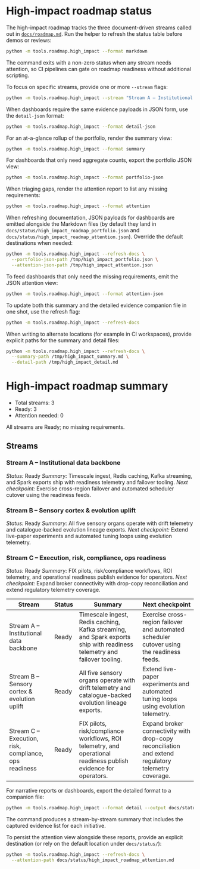 # High-impact roadmap status

The high-impact roadmap tracks the three document-driven streams called out in
[`docs/roadmap.md`](../roadmap.md). Run the helper to refresh the status table
before demos or reviews:

```bash
python -m tools.roadmap.high_impact --format markdown
```

The command exits with a non-zero status when any stream needs attention, so CI
pipelines can gate on roadmap readiness without additional scripting.

To focus on specific streams, provide one or more ``--stream`` flags:

```bash
python -m tools.roadmap.high_impact --stream "Stream A – Institutional data backbone" --format detail
```

When dashboards require the same evidence payloads in JSON form, use the
``detail-json`` format:

```bash
python -m tools.roadmap.high_impact --format detail-json
```

For an at-a-glance rollup of the portfolio, render the summary view:

```bash
python -m tools.roadmap.high_impact --format summary
```

For dashboards that only need aggregate counts, export the portfolio JSON view:

```bash
python -m tools.roadmap.high_impact --format portfolio-json
```

When triaging gaps, render the attention report to list any missing
requirements:

```bash
python -m tools.roadmap.high_impact --format attention
```

When refreshing documentation, JSON payloads for dashboards are emitted
alongside the Markdown files (by default they land in
`docs/status/high_impact_roadmap_portfolio.json` and
`docs/status/high_impact_roadmap_attention.json`). Override the default
destinations when needed:

```bash
python -m tools.roadmap.high_impact --refresh-docs \
  --portfolio-json-path /tmp/high_impact_portfolio.json \
  --attention-json-path /tmp/high_impact_attention.json
```

To feed dashboards that only need the missing requirements, emit the JSON
attention view:

```bash
python -m tools.roadmap.high_impact --format attention-json
```

To update both this summary and the detailed evidence companion file in one
shot, use the refresh flag:

```bash
python -m tools.roadmap.high_impact --refresh-docs
```

When writing to alternate locations (for example in CI workspaces), provide
explicit paths for the summary and detail files:

```bash
python -m tools.roadmap.high_impact --refresh-docs \
  --summary-path /tmp/high_impact_summary.md \
  --detail-path /tmp/high_impact_detail.md
```

<!-- HIGH_IMPACT_PORTFOLIO:START -->
# High-impact roadmap summary

- Total streams: 3
- Ready: 3
- Attention needed: 0

All streams are Ready; no missing requirements.

## Streams

### Stream A – Institutional data backbone

*Status:* Ready
*Summary:* Timescale ingest, Redis caching, Kafka streaming, and Spark exports ship with readiness telemetry and failover tooling.
*Next checkpoint:* Exercise cross-region failover and automated scheduler cutover using the readiness feeds.

### Stream B – Sensory cortex & evolution uplift

*Status:* Ready
*Summary:* All five sensory organs operate with drift telemetry and catalogue-backed evolution lineage exports.
*Next checkpoint:* Extend live-paper experiments and automated tuning loops using evolution telemetry.

### Stream C – Execution, risk, compliance, ops readiness

*Status:* Ready
*Summary:* FIX pilots, risk/compliance workflows, ROI telemetry, and operational readiness publish evidence for operators.
*Next checkpoint:* Expand broker connectivity with drop-copy reconciliation and extend regulatory telemetry coverage.
<!-- HIGH_IMPACT_PORTFOLIO:END -->

<!-- HIGH_IMPACT_SUMMARY:START -->
| Stream | Status | Summary | Next checkpoint |
| --- | --- | --- | --- |
| Stream A – Institutional data backbone | Ready | Timescale ingest, Redis caching, Kafka streaming, and Spark exports ship with readiness telemetry and failover tooling. | Exercise cross-region failover and automated scheduler cutover using the readiness feeds. |
| Stream B – Sensory cortex & evolution uplift | Ready | All five sensory organs operate with drift telemetry and catalogue-backed evolution lineage exports. | Extend live-paper experiments and automated tuning loops using evolution telemetry. |
| Stream C – Execution, risk, compliance, ops readiness | Ready | FIX pilots, risk/compliance workflows, ROI telemetry, and operational readiness publish evidence for operators. | Expand broker connectivity with drop-copy reconciliation and extend regulatory telemetry coverage. |
<!-- HIGH_IMPACT_SUMMARY:END -->

For narrative reports or dashboards, export the detailed format to a companion
file:

```bash
python -m tools.roadmap.high_impact --format detail --output docs/status/high_impact_roadmap_detail.md
```

The command produces a stream-by-stream summary that includes the captured
evidence list for each initiative.

To persist the attention view alongside these reports, provide an explicit
destination (or rely on the default location under `docs/status/`):

```bash
python -m tools.roadmap.high_impact --refresh-docs \
  --attention-path docs/status/high_impact_roadmap_attention.md
```
